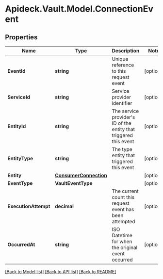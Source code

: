 # Apideck.Vault.Model.ConnectionEvent

## Properties

Name | Type | Description | Notes
------------ | ------------- | ------------- | -------------
**EventId** | **string** | Unique reference to this request event | [optional] 
**ServiceId** | **string** | Service provider identifier | [optional] 
**EntityId** | **string** | The service provider&#39;s ID of the entity that triggered this event | [optional] 
**EntityType** | **string** | The type entity that triggered this event | [optional] 
**Entity** | [**ConsumerConnection**](ConsumerConnection.md) |  | [optional] 
**EventType** | **VaultEventType** |  | [optional] 
**ExecutionAttempt** | **decimal** | The current count this request event has been attempted | [optional] 
**OccurredAt** | **string** | ISO Datetime for when the original event occurred | [optional] 

[[Back to Model list]](../README.md#documentation-for-models) [[Back to API list]](../README.md#documentation-for-api-endpoints) [[Back to README]](../README.md)

